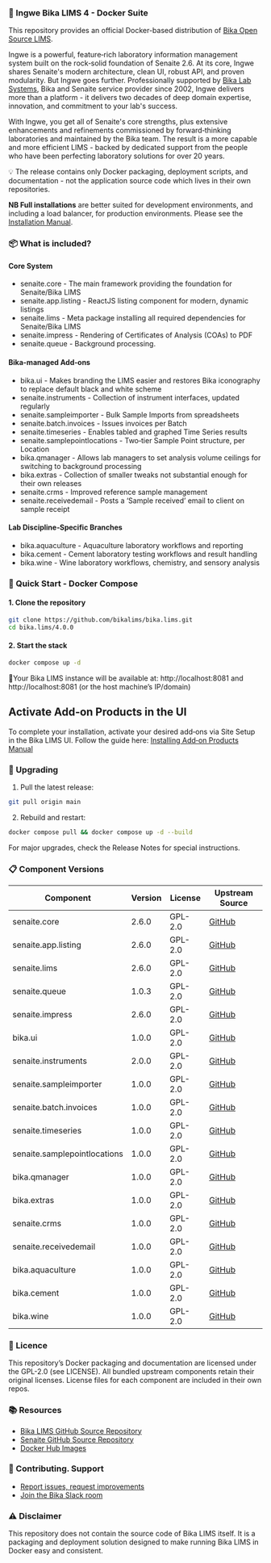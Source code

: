 ### 🐳 Ingwe Bika LIMS 4 - Docker Suite

This repository provides an official Docker-based distribution of [Bika Open Source LIMS](https://www.bikalims.org).

Ingwe is a powerful, feature‑rich laboratory information management system built on the rock‑solid foundation of Senaite 2.6. At its core, Ingwe shares Senaite's modern architecture, clean UI, robust API, and proven modularity. But Ingwe goes further. Professionally supported by [Bika Lab Systems](https://bikalabs.com), Bika and Senaite service provider since 2002, Ingwe delivers more than a platform - it delivers two decades of deep domain expertise, innovation, and commitment to your lab's success.

With Ingwe, you get all of Senaite's core strengths, plus extensive enhancements and refinements commissioned by forward‑thinking laboratories and maintained by the Bika team. The result is a more capable and more efficient LIMS - backed by dedicated support from the people who have been perfecting laboratory solutions for over 20 years.

💡 The release contains only Docker packaging, deployment scripts, and documentation - not the application source code which lives in their own repositories.

**NB Full installations** are better suited for development environments, and including a load balancer, for production environments.  Please see the [Installation Manual](https://github.com/bikalims/bika.documentation/blob/main/docs/BikaSenaiteServerIntroduction.md).

### 📦 What is included?

#### Core System
- senaite.core - The main framework providing the foundation for Senaite/Bika LIMS
- senaite.app.listing - ReactJS listing component for modern, dynamic listings
- senaite.lims - Meta package installing all required dependencies for Senaite/Bika LIMS
- senaite.impress - Rendering of Certificates of Analysis (COAs) to PDF
- senaite.queue - Background processing.

#### Bika-managed Add‑ons
- bika.ui - Makes branding the LIMS easier and restores Bika iconography to replace default black and white scheme
- senaite.instruments - Collection of instrument interfaces, updated regularly
- senaite.sampleimporter - Bulk Sample Imports from spreadsheets
- senaite.batch.invoices - Issues invoices per Batch
- senaite.timeseries - Enables tabled and graphed Time Series results
- senaite.samplepointlocations - Two‑tier Sample Point structure, per Location
- bika.qmanager - Allows lab managers to set analysis volume ceilings for switching to background processing
- bika.extras - Collection of smaller tweaks not substantial enough for their own releases
- senaite.crms - Improved reference sample management
- senaite.receivedemail - Posts a ‘Sample received’ email to client on sample receipt

#### Lab Discipline‑Specific Branches
- bika.aquaculture - Aquaculture laboratory workflows and reporting
- bika.cement - Cement laboratory testing workflows and result handling
- bika.wine - Wine laboratory workflows, chemistry, and sensory analysis

### 🚀 Quick Start -  Docker Compose

#### 1. Clone the repository
```bash
git clone https://github.com/bikalims/bika.lims.git
cd bika.lims/4.0.0
```

#### 2. Start the stack
```bash
docker compose up -d
```
📍Your Bika LIMS instance will be available at: http://localhost:8081 and http://localhost:8081 (or the host machine’s IP/domain)

## Activate Add‑on Products in the UI
To complete your installation, activate your desired add‑ons via Site Setup in the Bika LIMS UI.  Follow the guide here: [Installing Add‑on Products Manual](http://Installing-Add-on-Products-Manual.md)



### 🔄 Upgrading

1. Pull the latest release:
```bash
git pull origin main
```

2. Rebuild and restart:
```bash
docker compose pull && docker compose up -d --build
```
For major upgrades, check the Release Notes for special instructions.
### 📋 Component Versions

| Component                    | Version | License | Upstream Source |
|------------------------------|---------|---------|-----------------|
| senaite.core                 | 2.6.0 | GPL-2.0 | [GitHub](https://github.com/senaite/senaite.core) |
| senaite.app.listing          | 2.6.0 | GPL-2.0 | [GitHub](https://github.com/senaite/senaite.app.listing) |
| senaite.lims                 | 2.6.0 | GPL-2.0 | [GitHub](https://github.com/senaite/senaite.lims) |
| senaite.queue                | 1.0.3 | GPL-2.0 | [GitHub](https://github.com/senaite/senaite.queue) |
| senaite.impress              | 2.6.0 | GPL-2.0 | [GitHub](https://github.com/senaite/senaite.impress) |
| bika.ui                      | 1.0.0 | GPL-2.0 | [GitHub](https://github.com/bikalabs/bika.ui) |
| senaite.instruments          | 2.0.0 | GPL-2.0 | [GitHub](https://github.com/senaite/senaite.instruments) |
| senaite.sampleimporter       | 1.0.0 | GPL-2.0 | [GitHub](https://github.com/senaite/senaite.sampleimporter) |
| senaite.batch.invoices       | 1.0.0 | GPL-2.0 | [GitHub](https://github.com/senaite/senaite.batch.invoices) |
| senaite.timeseries           | 1.0.0 | GPL-2.0 | [GitHub](https://github.com/senaite/senaite.timeseries) |
| senaite.samplepointlocations | 1.0.0 | GPL-2.0 | [GitHub](https://github.com/senaite/senaite.samplepointlocations) |
| bika.qmanager                | 1.0.0 | GPL-2.0 | [GitHub](https://github.com/bikalabs/bika.qmanager) |
| bika.extras                  | 1.0.0 | GPL-2.0 | [GitHub](https://github.com/bikalabs/bika.extras) |
| senaite.crms                 | 1.0.0 | GPL-2.0 | [GitHub](https://github.com/bikalims/senaite.crms) |
| senaite.receivedemail        | 1.0.0 | GPL-2.0 | [GitHub](https://github.com/bikalims/senaite.receivedemail) |
| bika.aquaculture             | 1.0.0 | GPL-2.0 | [GitHub](https://github.com/bikalabs/bika.aquaculture) |
| bika.cement                  | 1.0.0 | GPL-2.0 | [GitHub](https://github.com/bikalabs/bika.cement) |
| bika.wine                    | 1.0.0 | GPL-2.0 | [GitHub](https://github.com/bikalabs/bika.wine) |

### 📜 Licence
This repository’s Docker packaging and documentation are licensed under the GPL-2.0 (see LICENSE).
All bundled upstream components retain their original licenses.
License files for each component are included in their own repos.

### 📚 Resources
- [Bika LIMS GitHub Source Repository](https://github.com/bikalims)
- [Senaite GitHub Source Repository](https://github.com/senaite)
- [Docker Hub Images](https://hub.docker.com/u/bikalims)
  
### 🤝 Contributing. Support
- [Report issues, request improvements](https://bika.atlassian.net/jira/dashboards/10000)
- [Join the Bika Slack room](mailto:info@bikalabs.com?subject=Please%20subscribe%20me%20to%20Bika%20Slack)
  
### ⚠️ Disclaimer
This repository does not contain the source code of Bika LIMS itself.
It is a packaging and deployment solution designed to make running Bika LIMS in Docker easy and consistent.
